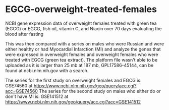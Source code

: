# EGCG-overweight-treated-females
NCBI gene expression data of overweight females treated with green tea (EGCG) or EGCG, fish oil, vitamin C, and Niacin over 70 days evaluating the blood after fasting

This was then compared with a series on males who were Russian and were either healthy or had Myocardial Infarction (MI) and analyze the genes that were expressed in overweight females and overweight females who were treated with EGCG (green tea extract). The platform file wasn't able to be uploaded as it is larger than 25 mb at 187 mb, GPL17586-45144, can be found at ncbi.nlm.nih.gov with a search.
 
 The series for the first study on overweight females and EGCG is: GSE74560 at https://www.ncbi.nlm.nih.gov/geo/query/acc.cgi?acc=GSE74560
 The series for the second study on males who either do or don't have MI is: GSE141512 at https://www.ncbi.nlm.nih.gov/geo/query/acc.cgi?acc=GSE141512
